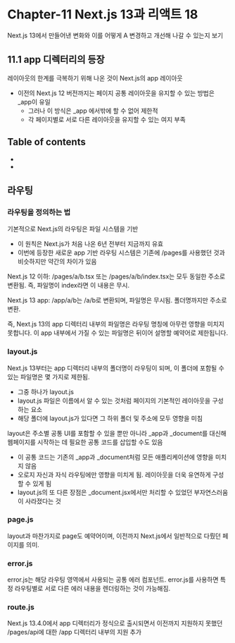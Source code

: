 # **Chapter-11 Next.js 13과 리액트 18**
Next.js 13에서 만들어낸 변화와 이를 어떻게 A 변경하고 개선해 나갈 수 있는지 보기

## **11.1 app 디렉터리의 등장**
레이아웃의 한계를 극복하기 위해 나온 것이 Next.js의 app 레이아웃

- 이전의 Next.js 12 버전까지는 페이지 공통 레이아웃을 유지할 수 있는 방법은 _app이 유일
  - 그러나 이 방식은 _app 에서밖에 할 수 없어 제한적
  - 각 페이지별로 서로 다른 레이아웃을 유지할 수 있는 여지 부족

## Table of contents
- 
- 


## 라우팅

### 라우팅을 정의하는 법
기본적으로 Next.js의 라우팅은 파일 시스템을 기반
- 이 원칙은 Next.js가 처음 나온 6년 전부터 지금까지 유효
- 이번에 등장한 새로운 app 기반 라우팅 시스템은 기존에 /pages를 사용했던 것과 비슷하지만 약간의 차이가 있음

Next.js 12 이하: /pages/a/b.tsx 또는 /pages/a/b/index.tsx는 모두 동일한 주소로 변환됨. 즉, 파일명이 index라면 이 내용은 무시.

Next.js 13 app: /app/a/b는 /a/b로 변환되며, 파일명은 무시됨. 폴더명까지만 주소로 변환.

즉, Next.js 13의 app 디렉터리 내부의 파일명은 라우팅 명칭에 아무런 영향을 미치지 못합니다. 이 app 내부에서 가질 수 있는 파일명은 뒤이어 설명할 예약어로 제한됩니다.

### layout.js

Next.js 13부터는 app 디렉터리 내부의 폴더명이 라우팅이 되며, 이 폴더에 포함될 수 있는 파일명은 몇 가지로 제한됨. 
- 그중 하나가 layout.js
- layout.js 파일은 이름에서 알 수 있는 것처럼 페이지의 기본적인 레이아웃을 구성하는 요소
- 해당 폴더에 layout.js가 있다면 그 하위 폴더 및 주소에 모두 영향을 미침

layout은 주소별 공통 UI를 포함할 수 있을 뿐만 아니라 _app과 _document를 대신해 웹페이지를 시작하는 데 필요한 공통 코드를 삽입할 수도 있음 
- 이 공통 코드는 기존의 _app과 _document처럼 모든 애플리케이션에 영향을 미치지 않음
- 오로지 자신과 자식 라우팅에만 영향을 미치게 됨. 레이아웃을 더욱 유연하게 구성할 수 있게 됨
- layout.js의 또 다른 장점은 _document.jsx에서만 처리할 수 있었던 부자연스러움이 사라졌다는 것

### page.js
layout과 마찬가지로 page도 예약어이며, 이전까지 Next.js에서 일반적으로 다뤘던 페이지를 의미. 


### error.js
error.js는 해당 라우팅 영역에서 사용되는 공통 에러 컴포넌트. error.js를 사용하면 특정 라우팅별로 서로 다른 에러 내용을 렌더링하는 것이 가능해짐.

### route.js
Next.js 13.4.0에서 app 디렉터리가 정식으로 출시되면서 이전까지 지원하지 못했던 /pages/api에 대한 /app 디렉터리 내부의 지원 추가

